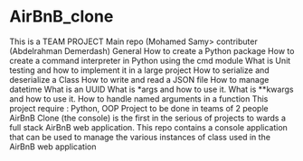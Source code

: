 # AirBnB_clone
This is a TEAM PROJECT
Main repo (Mohamed Samy>
contributer (Abdelrahman Demerdash)
General
How to create a Python package
How to create a command interpreter in Python using the cmd module
What is Unit testing and how to implement it in a large project
How to serialize and deserialize a Class
How to write and read a JSON file
How to manage datetime
What is an UUID
What is *args and how to use it.
What is **kwargs and how to use it.
How to handle named arguments in a function
This project require : Python, OOP
Project to be done in teams of 2 people
AirBnB Clone (the console) is the first in the serious of projects to wards a full stack AirBnB web application. This repo contains a console application that can be used to manage the various instances of class used in the AirBnB web application
